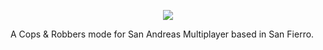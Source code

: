 <p align="center"> 
<img src="https://i.imgur.com/oyG0cWd.png">
</p>

A Cops &amp; Robbers mode for San Andreas Multiplayer based in San Fierro.